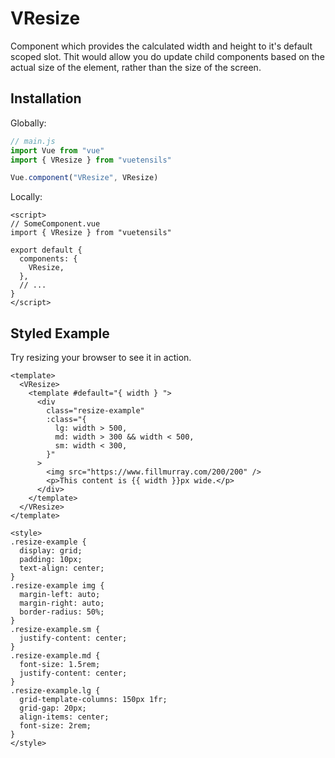# VResize

Component which provides the calculated width and height to it's default scoped slot. Thit would allow you do update child components based on the actual size of the element, rather than the size of the screen.

## Installation

Globally:

```js
// main.js
import Vue from "vue"
import { VResize } from "vuetensils"

Vue.component("VResize", VResize)
```

Locally:

```vue
<script>
// SomeComponent.vue
import { VResize } from "vuetensils"

export default {
  components: {
    VResize,
  },
  // ...
}
</script>
```

## Styled Example

Try resizing your browser to see it in action.

```vue live
<template>
  <VResize>
    <template #default="{ width } ">
      <div
        class="resize-example"
        :class="{
          lg: width > 500,
          md: width > 300 && width < 500,
          sm: width < 300,
        }"
      >
        <img src="https://www.fillmurray.com/200/200" />
        <p>This content is {{ width }}px wide.</p>
      </div>
    </template>
  </VResize>
</template>

<style>
.resize-example {
  display: grid;
  padding: 10px;
  text-align: center;
}
.resize-example img {
  margin-left: auto;
  margin-right: auto;
  border-radius: 50%;
}
.resize-example.sm {
  justify-content: center;
}
.resize-example.md {
  font-size: 1.5rem;
  justify-content: center;
}
.resize-example.lg {
  grid-template-columns: 150px 1fr;
  grid-gap: 20px;
  align-items: center;
  font-size: 2rem;
}
</style>
```

